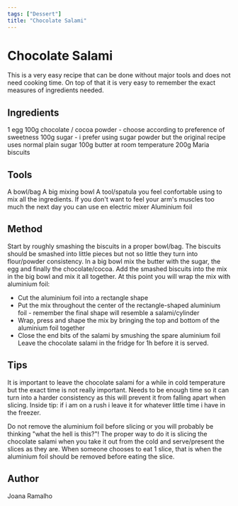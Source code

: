 ```yaml
---
tags: ["Dessert"]
title: "Chocolate Salami"
---
```

<TagLinks />

# Chocolate Salami 

This is a very easy recipe that can be done without major tools and does not need cooking time. On top of that it is very easy to remember the exact measures of ingredients needed.  

## Ingredients

1 egg
100g chocolate / cocoa powder - choose according to preference of sweetness
100g sugar - i prefer using sugar powder but the original recipe uses normal plain sugar 
100g butter at room temperature 
200g Maria biscuits 

## Tools

A bowl/bag
A big mixing bowl 
A tool/spatula you feel confortable using to mix all the ingredients. If you don't want to feel your arm's muscles too much the next day you can use en electric mixer
Aluminium foil 

## Method

Start by roughly smashing the biscuits in a proper bowl/bag. The biscuits should be smashed into little pieces but not so little they turn into flour/powder consistency.
In a big bowl mix the butter with the sugar, the egg and finally the chocolate/cocoa.
Add the smashed biscuits into the mix in the big bowl and mix it all together. 
At this point you will wrap the mix with aluminium foil: 
  - Cut the aluminium foil into a rectangle shape
  - Put the mix throughout the center of the rectangle-shaped aluminium foil - remember the final shape will resemble a salami/cylinder
  - Wrap, press and shape the mix by bringing the top and bottom of the aluminium foil together
  - Close the end bits of the salami by smushing the spare aluminium foil
Leave the chocolate salami in the fridge for 1h before it is served.

## Tips

It is important to leave the chocolate salami for a while in cold temperature but the exact time is not really important. Needs to be enough time so it can turn into a harder consistency as this will prevent it from falling apart when slicing. Inside tip: if i am on a rush i leave it for whatever little time i have in the freezer. 

Do not remove the aluminium foil before slicing or you will probably be thinking "what the hell is this?"! The proper way to do it is slicing the chocolate salami when you take it out from the cold and serve/present the slices as they are. When someone chooses to eat 1 slice, that is when the aluminium foil should be removed before eating the slice.  

## Author
Joana Ramalho
